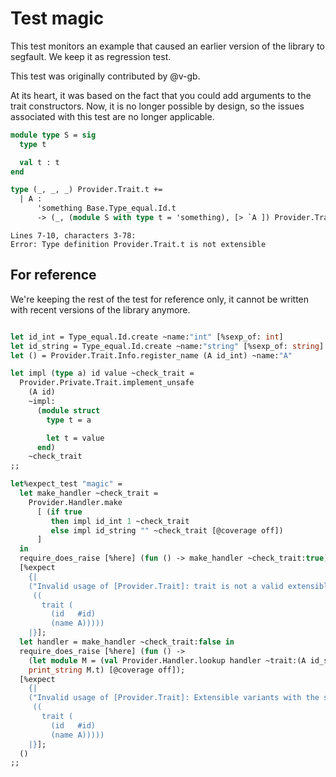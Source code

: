 # Test magic

This test monitors an example that caused an earlier version of the library to segfault. We keep it as regression test.

This test was originally contributed by @v-gb.

At its heart, it was based on the fact that you could add arguments to the trait constructors. Now, it is no longer possible by design, so the issues associated with this test are no longer applicable.

```ocaml
module type S = sig
  type t

  val t : t
end

type (_, _, _) Provider.Trait.t +=
  | A :
      'something Base.Type_equal.Id.t
      -> (_, (module S with type t = 'something), [> `A ]) Provider.Trait.t
```
```mdx-error
Lines 7-10, characters 3-78:
Error: Type definition Provider.Trait.t is not extensible
```

## For reference

We're keeping the rest of the test for reference only, it cannot be written with recent versions of the library anymore.

<!-- $MDX skip -->
```ocaml

let id_int = Type_equal.Id.create ~name:"int" [%sexp_of: int]
let id_string = Type_equal.Id.create ~name:"string" [%sexp_of: string]
let () = Provider.Trait.Info.register_name (A id_int) ~name:"A"

let impl (type a) id value ~check_trait =
  Provider.Private.Trait.implement_unsafe
    (A id)
    ~impl:
      (module struct
        type t = a

        let t = value
      end)
    ~check_trait
;;

let%expect_test "magic" =
  let make_handler ~check_trait =
    Provider.Handler.make
      [ (if true
         then impl id_int 1 ~check_trait
         else impl id_string "" ~check_trait [@coverage off])
      ]
  in
  require_does_raise [%here] (fun () -> make_handler ~check_trait:true);
  [%expect
    {|
    ("Invalid usage of [Provider.Trait]: trait is not a valid extensible variant for this library"
     ((
       trait (
         (id   #id)
         (name A)))))
    |}];
  let handler = make_handler ~check_trait:false in
  require_does_raise [%here] (fun () ->
    (let module M = (val Provider.Handler.lookup handler ~trait:(A id_string)) in
    print_string M.t) [@coverage off]);
  [%expect
    {|
    ("Invalid usage of [Provider.Trait]: Extensible variants with the same id are expected to be physically equal through the use of this library"
     ((
       trait (
         (id   #id)
         (name A)))))
    |}];
  ()
;;
```
